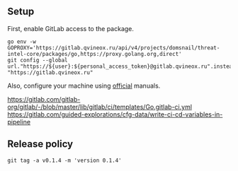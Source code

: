 ## Setup

First, enable GitLab access to the package.

```shell
go env -w GOPROXY='https://gitlab.qvineox.ru/api/v4/projects/domsnail/threat-intel-core/packages/go,https://proxy.golang.org,direct'
git config --global url."https://${user}:${personal_access_token}@gitlab.qvineox.ru".insteadOf "https://gitlab.qvineox.ru"
```

Also, configure your machine using [official](https://docs.gitlab.com/ee/user/project/use_project_as_go_package.html)
manuals.

https://gitlab.com/gitlab-org/gitlab/-/blob/master/lib/gitlab/ci/templates/Go.gitlab-ci.yml
https://gitlab.com/guided-explorations/cfg-data/write-ci-cd-variables-in-pipeline

## Release policy

```shell
git tag -a v0.1.4 -m 'version 0.1.4'
```